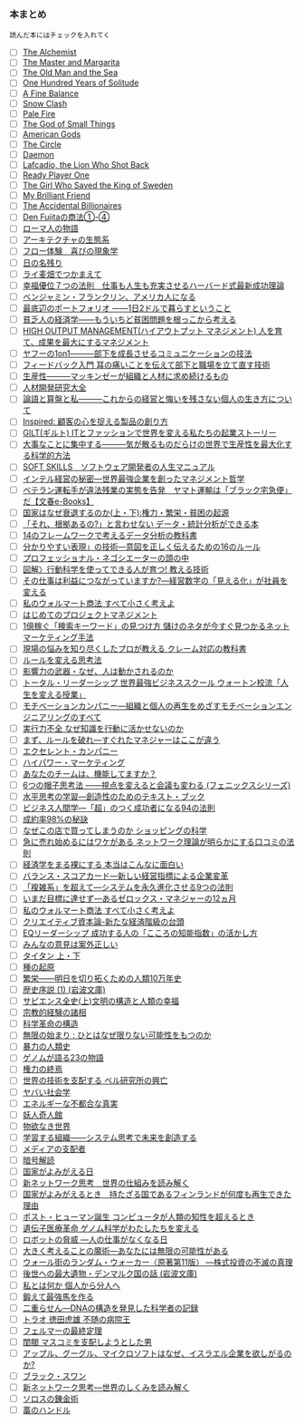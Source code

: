 ### 本まとめ
`読んだ本にはチェックを入れてく`

- [ ] [The Alchemist](https://www.amazon.co.jp/Alchemist-Paulo-Coelho/dp/0061233846)
- [ ] [The Master and Margarita](https://www.amazon.com/Master-Margarita-Mikhail-Bulgakov/dp/0679760806)
- [ ] [The Old Man and the Sea](https://www.amazon.co.jp/Old-Man-Sea-Ernest-Hemingway/dp/0099908409)
- [ ] [One Hundred Years of Solitude](https://www.amazon.co.jp/Hundred-Solitude-Harper-Perennial-Classics/dp/0060883286)
- [ ] [A Fine Balance](https://www.amazon.co.jp/Fine-Balance-Rohinton-Mistry/dp/057123058X)
- [ ] [Snow Clash](https://www.amazon.co.jp/Snow-Crash-Neal-Stephenson/dp/0553380958)
- [ ] [Pale Fire](https://www.amazon.com/Pale-Fire-Vladimir-Nabokov/dp/0679723420)
- [ ] [The God of Small Things](https://www.amazon.com/God-Small-Things-Novel/dp/0812979656)
- [ ] [American Gods](https://www.amazon.co.jp/American-Gods-Tenth-Anniversary-Novel/dp/0062472100)
- [ ] [The Circle](https://www.amazon.com/Circle-Dave-Eggers/dp/0345807294)
- [ ] [Daemon](https://www.amazon.co.jp/Daemon-Daniel-Suarez/dp/0451228731)
- [ ] [Lafcadio, the Lion Who Shot Back](https://www.amazon.co.jp/Lafcadio-Lion-Who-Shot-Back/dp/0060256753)
- [ ] [Ready Player One](https://www.amazon.co.jp/Ready-Player-One-Ernest-Cline/dp/0307887448)
- [ ] [The Girl Who Saved the King of Sweden](https://www.amazon.com/Girl-Who-Saved-King-Sweden/dp/006232912X)
- [ ] [My Brilliant Friend](https://www.amazon.co.jp/My-Brilliant-Friend-Neapolitan-Novels/dp/1609450787)
- [ ] [The Accidental Billionaires](https://www.amazon.co.jp/Accidental-Billionaires-Founding-Facebook-Betrayal/dp/0307740986)
- [ ] [Den Fujitaの商法①-④](https://www.amazon.co.jp/Den-Fujita%E3%81%AE%E5%95%86%E6%B3%95%E3%80%881%E3%80%89%E9%A0%AD%E3%81%AE%E6%82%AA%E3%81%84%E5%A5%B4%E3%81%AF%E6%90%8D%E3%82%92%E3%81%99%E3%82%8B-%E3%83%AF%E3%83%8B%E3%81%AE%E6%96%B0%E6%9B%B8-%E8%97%A4%E7%94%B0-%E7%94%B0/dp/4584110018)
- [ ] [ローマ人の物語](http://www.amazon.co.jp/gp/product/4101181519/ref=as_li_tf_tl?ie=UTF8&camp=247&creative=1211&creativeASIN=4101181519&linkCode=as2&tag=umekidayo-22)
- [ ] [アーキテクチャの生態系](https://www.amazon.co.jp/%E3%82%A2%E3%83%BC%E3%82%AD%E3%83%86%E3%82%AF%E3%83%81%E3%83%A3%E3%81%AE%E7%94%9F%E6%85%8B%E7%B3%BB-%E6%BF%B1%E9%87%8E-%E6%99%BA%E5%8F%B2/dp/4757102453)
- [ ] [フロー体験　喜びの現象学](https://www.amazon.co.jp/%E3%83%95%E3%83%AD%E3%83%BC%E4%BD%93%E9%A8%93%E5%85%A5%E9%96%80%E2%80%95%E6%A5%BD%E3%81%97%E3%81%BF%E3%81%A8%E5%89%B5%E9%80%A0%E3%81%AE%E5%BF%83%E7%90%86%E5%AD%A6-M-%E3%83%81%E3%82%AF%E3%82%BB%E3%83%B3%E3%83%88%E3%83%9F%E3%83%8F%E3%82%A4/dp/4790714799)
- [ ] [日の名残り](https://www.amazon.co.jp/%E6%97%A5%E3%81%AE%E5%90%8D%E6%AE%8B%E3%82%8A-%E4%B8%AD%E5%85%AC%E6%96%87%E5%BA%AB-%E3%82%AB%E3%82%BA%E3%82%AA-%E3%82%A4%E3%82%B7%E3%82%B0%E3%83%AD/dp/4122020638)
- [ ] [ライ麦畑でつかまえて](https://www.amazon.co.jp/%E3%83%A9%E3%82%A4%E9%BA%A6%E7%95%91%E3%81%A7%E3%81%A4%E3%81%8B%E3%81%BE%E3%81%88%E3%81%A6-%E7%99%BD%E6%B0%B4U%E3%83%96%E3%83%83%E3%82%AF%E3%82%B9-J-D-%E3%82%B5%E3%83%AA%E3%83%B3%E3%82%B8%E3%83%A3%E3%83%BC/dp/4560070512/ref=sr_1_1?s=books&ie=UTF8&qid=1493345319&sr=1-1&keywords=%E3%83%A9%E3%82%A4%E9%BA%A6%E7%95%91%E3%81%A7%E3%81%A4%E3%81%8B%E3%81%BE%E3%81%88%E3%81%A6)
- [ ] [幸福優位７つの法則　仕事も人生も充実させるハーバード式最新成功理論 ](https://www.amazon.co.jp/%E5%B9%B8%E7%A6%8F%E5%84%AA%E4%BD%8D%EF%BC%97%E3%81%A4%E3%81%AE%E6%B3%95%E5%89%87-%E4%BB%95%E4%BA%8B%E3%82%82%E4%BA%BA%E7%94%9F%E3%82%82%E5%85%85%E5%AE%9F%E3%81%95%E3%81%9B%E3%82%8B%E3%83%8F%E3%83%BC%E3%83%90%E3%83%BC%E3%83%89%E5%BC%8F%E6%9C%80%E6%96%B0%E6%88%90%E5%8A%9F%E7%90%86%E8%AB%96-%E3%82%B7%E3%83%A7%E3%83%BC%E3%83%B3-%E3%82%A8%E3%82%A4%E3%82%AB%E3%83%BC/dp/4198632359/ref=pd_sbs_14_1?_encoding=UTF8&psc=1&refRID=WTHX9RYFGXFR9MDAY880)
- [ ] [ベンジャミン・フランクリン、アメリカ人になる](https://www.amazon.co.jp/%E3%83%99%E3%83%B3%E3%82%B8%E3%83%A3%E3%83%9F%E3%83%B3-%E3%83%95%E3%83%A9%E3%83%B3%E3%82%AF%E3%83%AA%E3%83%B3-%E3%82%A2%E3%83%A1%E3%83%AA%E3%82%AB%E4%BA%BA%E3%81%AB%E3%81%AA%E3%82%8B-%E3%82%B4%E3%83%BC%E3%83%89%E3%83%B3-S-%E3%82%A6%E3%83%83%E3%83%89/dp/4766417720/ref=sr_1_2?s=books&ie=UTF8&qid=1493345645&sr=1-2&keywords=Benjamin+Franklin%3A)
- [ ] [最底辺のポートフォリオ ――1日2ドルで暮らすということ](https://www.amazon.co.jp/%E6%9C%80%E5%BA%95%E8%BE%BA%E3%81%AE%E3%83%9D%E3%83%BC%E3%83%88%E3%83%95%E3%82%A9%E3%83%AA%E3%82%AA-__1%E6%97%A52%E3%83%89%E3%83%AB%E3%81%A7%E6%9A%AE%E3%82%89%E3%81%99%E3%81%A8%E3%81%84%E3%81%86%E3%81%93%E3%81%A8-%E3%82%B8%E3%83%A7%E3%83%8A%E3%82%B5%E3%83%B3%E3%83%BB%E3%83%A2%E3%83%BC%E3%83%80%E3%83%83%E3%82%AF/dp/4622076306/ref=sr_1_1?s=books&ie=UTF8&qid=1493345710&sr=1-1&keywords=%E6%9C%80%E5%BA%95%E8%BE%BA%E3%81%AE%E3%83%9D%E3%83%BC%E3%83%88%E3%83%95%E3%82%A9%E3%83%AA%E3%82%AA)
- [ ] [貧乏人の経済学――もういちど貧困問題を根っこから考える](https://www.amazon.co.jp/%E8%B2%A7%E4%B9%8F%E4%BA%BA%E3%81%AE%E7%B5%8C%E6%B8%88%E5%AD%A6-%E3%82%82%E3%81%86%E3%81%84%E3%81%A1%E3%81%A9%E8%B2%A7%E5%9B%B0%E5%95%8F%E9%A1%8C%E3%82%92%E6%A0%B9%E3%81%A3%E3%81%93%E3%81%8B%E3%82%89%E8%80%83%E3%81%88%E3%82%8B-%E3%82%A2%E3%83%93%E3%82%B8%E3%83%83%E3%83%88-%EF%BC%B6-%E3%83%90%E3%83%8A%E3%82%B8%E3%83%BC-ebook/dp/B01H0835MO/ref=sr_1_cc_2?s=aps&ie=UTF8&qid=1493345710&sr=1-2-catcorr&keywords=%E6%9C%80%E5%BA%95%E8%BE%BA%E3%81%AE%E3%83%9D%E3%83%BC%E3%83%88%E3%83%95%E3%82%A9%E3%83%AA%E3%82%AA)
- [ ] [HIGH OUTPUT MANAGEMENT(ハイアウトプット マネジメント) 人を育て、成果を最大にするマネジメント](https://www.amazon.co.jp/gp/product/4822255018?ie=UTF8&camp=1207&creative=8411&creativeASIN=4822255018&linkCode=shr&tag=t1496-22&qid=1494459188&sr=8-1&keywords=%E3%81%AF%E3%81%84%E3%82%A2%E3%82%A6%E3%83%88%E3%83%97%E3%83%83%E3%83%88%E3%83%9E%E3%83%8D%E3%82%B8%E3%83%A1%E3%83%B3%E3%83%88)
- [ ] [ヤフーの1on1―――部下を成長させるコミュニケーションの技法](https://www.amazon.co.jp/gp/product/4478069786?ie=UTF8&camp=1207&creative=8411&creativeASIN=4478069786&linkCode=shr&tag=t1496-22&qid=1494459281&sr=8-1&keywords=yahoo%E3%81%AE1on1)
- [ ] [フィードバック入門 耳の痛いことを伝えて部下と職場を立て直す技術](https://www.amazon.co.jp/gp/product/4569832903?ie=UTF8&camp=1207&creative=8411&creativeASIN=4569832903&linkCode=shr&tag=t1496-22&qid=1494459357&sr=8-1&keywords=%E3%83%95%E3%82%A3%E3%83%BC%E3%83%89%E3%83%90%E3%83%83%E3%82%AF%E5%85%A5%E9%96%80)
- [ ] [生産性―――マッキンゼーが組織と人材に求め続けるもの](https://www.amazon.co.jp/gp/product/4478101574?ie=UTF8&camp=1207&creative=8411&creativeASIN=4478101574&linkCode=shr&tag=t1496-22&qid=1494459404&sr=8-1&keywords=%E7%94%9F%E7%94%A3%E6%80%A7)
- [ ] [人材開発研究大全](https://www.amazon.co.jp/gp/product/4130402803?ie=UTF8&camp=1207&creative=8411&creativeASIN=4130402803&linkCode=shr&tag=t1496-22&qid=1494459465&sr=8-3-fkmr1&keywords=%E4%BA%BA%E6%9D%90%E8%82%B2%E6%88%90%E3%80%80DHBR)
- [ ] [論語と算盤と私―――これからの経営と悔いを残さない個人の生き方について ](https://www.amazon.co.jp/exec/obidos/ASIN/4478069050/mrnoize08-22/)
- [ ] [Inspired: 顧客の心を捉える製品の創り方](https://www.amazon.co.jp/Inspired-%E9%A1%A7%E5%AE%A2%E3%81%AE%E5%BF%83%E3%82%92%E6%8D%89%E3%81%88%E3%82%8B%E8%A3%BD%E5%93%81%E3%81%AE%E5%89%B5%E3%82%8A%E6%96%B9-%E3%83%9E%E3%83%BC%E3%83%86%E3%82%A3-%E3%82%B1%E3%82%A4%E3%82%AC%E3%83%B3-ebook/dp/B00TCM8TB4/ref=sr_1_1?s=books&ie=UTF8&qid=1496394492&sr=1-1&keywords=Inspired%3A+%E9%A1%A7%E5%AE%A2%E3%81%AE%E5%BF%83%E3%82%92%E6%8D%89%E3%81%88%E3%82%8B%E8%A3%BD%E5%93%81%E3%81%AE%E5%89%B5%E3%82%8A%E6%96%B9)
- [ ] [GILT(ギルト) ITとファッションで世界を変える私たちの起業ストーリー ](https://www.amazon.co.jp/GILT-%E3%82%AE%E3%83%AB%E3%83%88-IT%E3%81%A8%E3%83%95%E3%82%A1%E3%83%83%E3%82%B7%E3%83%A7%E3%83%B3%E3%81%A7%E4%B8%96%E7%95%8C%E3%82%92%E5%A4%89%E3%81%88%E3%82%8B%E7%A7%81%E3%81%9F%E3%81%A1%E3%81%AE%E8%B5%B7%E6%A5%AD%E3%82%B9%E3%83%88%E3%83%BC%E3%83%AA%E3%83%BC-%E3%82%A2%E3%83%AC%E3%82%AF%E3%82%B7%E3%82%B9-%E3%83%A1%E3%82%A4%E3%83%90%E3%83%B3%E3%82%AF/dp/4822249565/ref=sr_1_1?s=books&ie=UTF8&qid=1496394523&sr=1-1&keywords=GILT%28%E3%82%AE%E3%83%AB%E3%83%88%29+IT%E3%81%A8%E3%83%95%E3%82%A1%E3%83%83%E3%82%B7%E3%83%A7%E3%83%B3%E3%81%A7%E4%B8%96%E7%95%8C%E3%82%92%E5%A4%89%E3%81%88%E3%82%8B%E7%A7%81%E3%81%9F%E3%81%A1%E3%81%AE%E8%B5%B7%E6%A5%AD%E3%82%B9%E3%83%88%E3%83%BC%E3%83%AA%E3%83%BC)
- [ ] [大事なことに集中する―――気が散るものだらけの世界で生産性を最大化する科学的方法](https://www.amazon.co.jp/%E5%A4%A7%E4%BA%8B%E3%81%AA%E3%81%93%E3%81%A8%E3%81%AB%E9%9B%86%E4%B8%AD%E3%81%99%E3%82%8B%E2%80%95%E2%80%95%E2%80%95%E6%B0%97%E3%81%8C%E6%95%A3%E3%82%8B%E3%82%82%E3%81%AE%E3%81%A0%E3%82%89%E3%81%91%E3%81%AE%E4%B8%96%E7%95%8C%E3%81%A7%E7%94%9F%E7%94%A3%E6%80%A7%E3%82%92%E6%9C%80%E5%A4%A7%E5%8C%96%E3%81%99%E3%82%8B%E7%A7%91%E5%AD%A6%E7%9A%84%E6%96%B9%E6%B3%95-%E3%82%AB%E3%83%AB%E3%83%BB%E3%83%8B%E3%83%A5%E3%83%BC%E3%83%9D%E3%83%BC%E3%83%88/dp/4478068550)
- [ ] [SOFT SKILLS　ソフトウェア開発者の人生マニュアル](https://www.amazon.co.jp/SOFT-SKILLS-%E3%82%BD%E3%83%95%E3%83%88%E3%82%A6%E3%82%A7%E3%82%A2%E9%96%8B%E7%99%BA%E8%80%85%E3%81%AE%E4%BA%BA%E7%94%9F%E3%83%9E%E3%83%8B%E3%83%A5%E3%82%A2%E3%83%AB-%E3%82%B8%E3%83%A7%E3%83%B3-%E3%82%BD%E3%83%B3%E3%83%A1%E3%82%BA-ebook/dp/B01GDS0994/ref=sr_1_1?s=books&ie=UTF8&qid=1496394445&sr=1-1&keywords=SOFT+SKILLS)
- [ ] [インテル経営の秘密―世界最強企業を創ったマネジメント哲学](https://www.amazon.co.jp/%E3%82%A4%E3%83%B3%E3%83%86%E3%83%AB%E7%B5%8C%E5%96%B6%E3%81%AE%E7%A7%98%E5%AF%86-%E4%B8%96%E7%95%8C%E6%9C%80%E5%BC%B7%E4%BC%81%E6%A5%AD%E3%82%92%E5%89%B5%E3%81%A3%E3%81%9F%E3%83%9E%E3%83%8D%E3%82%B8%E3%83%A1%E3%83%B3%E3%83%88%E5%93%B2%E5%AD%A6-%E3%82%A2%E3%83%B3%E3%83%89%E3%83%AA%E3%83%A5%E3%83%BC-S-%E3%82%B0%E3%83%AD%E3%83%BC%E3%83%B4/dp/4152080043/ref=sr_1_1?s=books&ie=UTF8&qid=1496394611&sr=1-1&keywords=%E3%82%A4%E3%83%B3%E3%83%86%E3%83%AB%E7%B5%8C%E5%96%B6%E3%81%AE%E7%A7%98%E5%AF%86)
- [ ] [ベテラン運転手が違法残業の実態を告発　ヤマト運輸は「ブラック宅急便」だ【文春e-Books】](https://www.amazon.co.jp/dp/B0727VBSVH)
- [ ] [国家はなぜ衰退するのか(上・下):権力・繁栄・貧困の起源](https://www.amazon.co.jp/%E5%9B%BD%E5%AE%B6%E3%81%AF%E3%81%AA%E3%81%9C%E8%A1%B0%E9%80%80%E3%81%99%E3%82%8B%E3%81%AE%E3%81%8B-%E4%B8%8A-%E6%A8%A9%E5%8A%9B%E3%83%BB%E7%B9%81%E6%A0%84%E3%83%BB%E8%B2%A7%E5%9B%B0%E3%81%AE%E8%B5%B7%E6%BA%90-%E3%83%80%E3%83%AD%E3%83%B3-%E3%82%A2%E3%82%BB%E3%83%A2%E3%82%B0%E3%83%AB/dp/4152093846/ref=pd_ybh_a_38?_encoding=UTF8&psc=1&refRID=DCJZ0P3Q4A1XGGDEPKYP)
- [ ] [「それ、根拠あるの?」と言わせない データ・統計分析ができる本](https://www.amazon.co.jp/%E3%81%9D%E3%82%8C-%E6%A0%B9%E6%8B%A0%E3%81%82%E3%82%8B%E3%81%AE-%E3%81%A8%E8%A8%80%E3%82%8F%E3%81%9B%E3%81%AA%E3%81%84-%E3%83%87%E3%83%BC%E3%82%BF-%E7%B5%B1%E8%A8%88%E5%88%86%E6%9E%90%E3%81%8C%E3%81%A7%E3%81%8D%E3%82%8B%E6%9C%AC-%E6%9F%8F%E6%9C%A8-%E5%90%89%E5%9F%BA/dp/4534050720/ref=pd_ybh_a_38?_encoding=UTF8&psc=1&refRID=XXG0DHC2E2CP4X00JXAE)
- [ ] [14のフレームワークで考えるデータ分析の教科書](https://www.amazon.co.jp/14%E3%81%AE%E3%83%95%E3%83%AC%E3%83%BC%E3%83%A0%E3%83%AF%E3%83%BC%E3%82%AF%E3%81%A7%E8%80%83%E3%81%88%E3%82%8B%E3%83%87%E3%83%BC%E3%82%BF%E5%88%86%E6%9E%90%E3%81%AE%E6%95%99%E7%A7%91%E6%9B%B8-%E9%AB%99%E6%A9%8B-%E5%A8%81%E7%9F%A5%E9%83%8E/dp/4761270241/ref=pd_ybh_a_37?_encoding=UTF8&psc=1&refRID=XXG0DHC2E2CP4X00JXAE)
- [ ] [分かりやすい表現」の技術―意図を正しく伝えるための16のルール ](https://www.amazon.co.jp/%E3%80%8C%E5%88%86%E3%81%8B%E3%82%8A%E3%82%84%E3%81%99%E3%81%84%E8%A1%A8%E7%8F%BE%E3%80%8D%E3%81%AE%E6%8A%80%E8%A1%93_%E6%84%8F%E5%9B%B3%E3%82%92%E6%AD%A3%E3%81%97%E3%81%8F%E4%BC%9D%E3%81%88%E3%82%8B%E3%81%9F%E3%82%81%E3%81%AE16%E3%81%AE%E3%83%AB%E3%83%BC%E3%83%AB-%E3%83%96%E3%83%AB%E3%83%BC%E3%83%90%E3%83%83%E3%82%AF%E3%82%B9-%E8%97%A4%E6%B2%A2-%E6%99%83%E6%B2%BB/dp/4062572451/ref=pd_ybh_a_36?_encoding=UTF8&psc=1&refRID=XXG0DHC2E2CP4X00JXAE)
- [ ] [プロフェッショナル・ネゴシエーターの頭の中](https://www.amazon.co.jp/%E3%83%97%E3%83%AD%E3%83%95%E3%82%A7%E3%83%83%E3%82%B7%E3%83%A7%E3%83%8A%E3%83%AB%E3%83%BB%E3%83%8D%E3%82%B4%E3%82%B7%E3%82%A8%E3%83%BC%E3%82%BF%E3%83%BC%E3%81%AE%E9%A0%AD%E3%81%AE%E4%B8%AD-%E8%97%A4%E4%BA%95-%E4%B8%80%E9%83%8E/dp/4492532994/ref=pd_ybh_a_35?_encoding=UTF8&psc=1&refRID=XXG0DHC2E2CP4X00JXAE)
- [ ] [図解〉行動科学を使ってできる人が育つ! 教える技術](https://www.amazon.co.jp/%E5%9B%B3%E8%A7%A3-%E8%A1%8C%E5%8B%95%E7%A7%91%E5%AD%A6%E3%82%92%E4%BD%BF%E3%81%A3%E3%81%A6%E3%81%A7%E3%81%8D%E3%82%8B%E4%BA%BA%E3%81%8C%E8%82%B2%E3%81%A4-%E6%95%99%E3%81%88%E3%82%8B%E6%8A%80%E8%A1%93-%E7%9F%B3%E7%94%B0%E6%B7%B3/dp/476126831X/ref=pd_ybh_a_34?_encoding=UTF8&psc=1&refRID=XXG0DHC2E2CP4X00JXAE)
- [ ] [その仕事は利益につながっていますか?―経営数字の「見える化」が社員を変える ](https://www.amazon.co.jp/%E3%81%9D%E3%81%AE%E4%BB%95%E4%BA%8B%E3%81%AF%E5%88%A9%E7%9B%8A%E3%81%AB%E3%81%A4%E3%81%AA%E3%81%8C%E3%81%A3%E3%81%A6%E3%81%84%E3%81%BE%E3%81%99%E3%81%8B-_%E7%B5%8C%E5%96%B6%E6%95%B0%E5%AD%97%E3%81%AE%E3%80%8C%E8%A6%8B%E3%81%88%E3%82%8B%E5%8C%96%E3%80%8D%E3%81%8C%E7%A4%BE%E5%93%A1%E3%82%92%E5%A4%89%E3%81%88%E3%82%8B-%E3%82%B8%E3%83%A3%E3%83%83%E3%82%AF%E3%83%BB%E3%82%B9%E3%82%BF%E3%83%83%E3%82%AF/dp/4478004900/ref=pd_ybh_a_5?_encoding=UTF8&psc=1&refRID=YFSMYDVYV5H7AKY4PKKT)
- [ ] [私のウォルマート商法 すべて小さく考えよ](https://www.amazon.co.jp/%E7%A7%81%E3%81%AE%E3%82%A6%E3%82%A9%E3%83%AB%E3%83%9E%E3%83%BC%E3%83%88%E5%95%86%E6%B3%95-%E3%81%99%E3%81%B9%E3%81%A6%E5%B0%8F%E3%81%95%E3%81%8F%E8%80%83%E3%81%88%E3%82%88-%E8%AC%9B%E8%AB%87%E7%A4%BE-%CE%B1%E6%96%87%E5%BA%AB-%E3%82%B5%E3%83%A0%E3%83%BB%E3%82%A6%E3%82%A9%E3%83%AB%E3%83%88%E3%83%B3/dp/406256677X/ref=pd_ybh_a_4?_encoding=UTF8&psc=1&refRID=YFSMYDVYV5H7AKY4PKKT)
- [ ] [はじめてのプロジェクトマネジメント](https://www.amazon.co.jp/%E3%81%AF%E3%81%98%E3%82%81%E3%81%A6%E3%81%AE%E3%83%97%E3%83%AD%E3%82%B8%E3%82%A7%E3%82%AF%E3%83%88%E3%83%9E%E3%83%8D%E3%82%B8%E3%83%A1%E3%83%B3%E3%83%88-%E6%97%A5%E7%B5%8C%E6%96%87%E5%BA%AB-%E8%BF%91%E8%97%A4-%E5%93%B2%E7%94%9F/dp/4532110599/ref=pd_ybh_a_33?_encoding=UTF8&psc=1&refRID=XXG0DHC2E2CP4X00JXAE)
- [ ] [1億稼ぐ「検索キーワード」の見つけ方 儲けのネタが今すぐ見つかるネットマーケティング手法](https://www.amazon.co.jp/1%E5%84%84%E7%A8%BC%E3%81%90-%E6%A4%9C%E7%B4%A2%E3%82%AD%E3%83%BC%E3%83%AF%E3%83%BC%E3%83%89-%E3%81%AE%E8%A6%8B%E3%81%A4%E3%81%91%E6%96%B9-%E5%84%B2%E3%81%91%E3%81%AE%E3%83%8D%E3%82%BF%E3%81%8C%E4%BB%8A%E3%81%99%E3%81%90%E8%A6%8B%E3%81%A4%E3%81%8B%E3%82%8B%E3%83%8D%E3%83%83%E3%83%88%E3%83%9E%E3%83%BC%E3%82%B1%E3%83%86%E3%82%A3%E3%83%B3%E3%82%B0%E6%89%8B%E6%B3%95-PHP%E6%96%87%E5%BA%AB-%E6%BB%9D%E4%BA%95%E7%A7%80%E5%85%B8-ebook/dp/B0081BE3WQ/ref=pd_ybh_a_32?_encoding=UTF8&psc=1&refRID=XXG0DHC2E2CP4X00JXAE)
- [ ] [現場の悩みを知り尽くしたプロが教える クレーム対応の教科書](https://www.amazon.co.jp/%E7%8F%BE%E5%A0%B4%E3%81%AE%E6%82%A9%E3%81%BF%E3%82%92%E7%9F%A5%E3%82%8A%E5%B0%BD%E3%81%8F%E3%81%97%E3%81%9F%E3%83%97%E3%83%AD%E3%81%8C%E6%95%99%E3%81%88%E3%82%8B-%E3%82%AF%E3%83%AC%E3%83%BC%E3%83%A0%E5%AF%BE%E5%BF%9C%E3%81%AE%E6%95%99%E7%A7%91%E6%9B%B8-%E6%8F%B4%E5%B7%9D-%E8%81%A1/dp/4478025177/ref=pd_ybh_a_30?_encoding=UTF8&psc=1&refRID=P3PQ7WP0Q9JB453S82MN)
- [ ] [ルールを変える思考法](https://www.amazon.co.jp/%E3%83%AB%E3%83%BC%E3%83%AB%E3%82%92%E5%A4%89%E3%81%88%E3%82%8B%E6%80%9D%E8%80%83%E6%B3%95-%E8%A7%92%E5%B7%9DEPUB%E9%81%B8%E6%9B%B8-%E5%B7%9D%E4%B8%8A%E9%87%8F%E7%94%9F/dp/4040800036/ref=pd_ybh_a_29?_encoding=UTF8&psc=1&refRID=P3PQ7WP0Q9JB453S82MN)
- [ ] [影響力の武器・なぜ、人は動かされるのか](https://www.amazon.co.jp/%E5%BD%B1%E9%9F%BF%E5%8A%9B%E3%81%AE%E6%AD%A6%E5%99%A8-%E7%AC%AC%E4%B8%89%E7%89%88-%E3%81%AA%E3%81%9C%E3%80%81%E4%BA%BA%E3%81%AF%E5%8B%95%E3%81%8B%E3%81%95%E3%82%8C%E3%82%8B%E3%81%AE%E3%81%8B-%E3%83%AD%E3%83%90%E3%83%BC%E3%83%88%E3%83%BBB%E3%83%BB%E3%83%81%E3%83%A3%E3%83%AB%E3%83%87%E3%82%A3%E3%83%BC%E3%83%8B/dp/4414304229/ref=pd_ybh_a_28?_encoding=UTF8&psc=1&refRID=P3PQ7WP0Q9JB453S82MN)
- [ ] [トータル・リーダーシップ 世界最強ビジネススクール ウォートン校流「人生を変える授業」](https://www.amazon.co.jp/%E3%83%88%E3%83%BC%E3%82%BF%E3%83%AB%E3%83%BB%E3%83%AA%E3%83%BC%E3%83%80%E3%83%BC%E3%82%B7%E3%83%83%E3%83%97-%E4%B8%96%E7%95%8C%E6%9C%80%E5%BC%B7%E3%83%93%E3%82%B8%E3%83%8D%E3%82%B9%E3%82%B9%E3%82%AF%E3%83%BC%E3%83%AB-%E3%82%A6%E3%82%A9%E3%83%BC%E3%83%88%E3%83%B3%E6%A0%A1%E6%B5%81%E3%80%8C%E4%BA%BA%E7%94%9F%E3%82%92%E5%A4%89%E3%81%88%E3%82%8B%E6%8E%88%E6%A5%AD%E3%80%8D-%E3%82%B9%E3%83%81%E3%83%A5%E3%83%AF%E3%83%BC%E3%83%88-D%E3%83%BB%E3%83%95%E3%83%AA%E3%83%BC%E3%83%89%E3%83%9E%E3%83%B3/dp/4062182831/ref=pd_ybh_a_27?_encoding=UTF8&psc=1&refRID=P3PQ7WP0Q9JB453S82MN)
- [ ] [モチベーションカンパニー―組織と個人の再生をめざすモチベーションエンジニアリングのすべて](https://www.amazon.co.jp/%E3%83%A2%E3%83%81%E3%83%99%E3%83%BC%E3%82%B7%E3%83%A7%E3%83%B3%E3%82%AB%E3%83%B3%E3%83%91%E3%83%8B%E3%83%BC-%E7%B5%84%E7%B9%94%E3%81%A8%E5%80%8B%E4%BA%BA%E3%81%AE%E5%86%8D%E7%94%9F%E3%82%92%E3%82%81%E3%81%96%E3%81%99%E3%83%A2%E3%83%81%E3%83%99%E3%83%BC%E3%82%B7%E3%83%A7%E3%83%B3%E3%82%A8%E3%83%B3%E3%82%B8%E3%83%8B%E3%82%A2%E3%83%AA%E3%83%B3%E3%82%B0%E3%81%AE%E3%81%99%E3%81%B9%E3%81%A6-%E5%B0%8F%E7%AC%B9-%E8%8A%B3%E5%A4%AE/dp/4820741225/ref=pd_ybh_a_26?_encoding=UTF8&psc=1&refRID=P3PQ7WP0Q9JB453S82MN)
- [ ] [実行力不全 なぜ知識を行動に活かせないのか](https://www.amazon.co.jp/%E5%AE%9F%E8%A1%8C%E5%8A%9B%E4%B8%8D%E5%85%A8-%E3%81%AA%E3%81%9C%E7%9F%A5%E8%AD%98%E3%82%92%E8%A1%8C%E5%8B%95%E3%81%AB%E6%B4%BB%E3%81%8B%E3%81%9B%E3%81%AA%E3%81%84%E3%81%AE%E3%81%8B-Harvard-business-school/dp/4270000996/ref=pd_ybh_a_21?_encoding=UTF8&psc=1&refRID=P3PQ7WP0Q9JB453S82MN)
- [ ] [まず、ルールを破れ―すぐれたマネジャーはここが違う](https://www.amazon.co.jp/%E3%81%BE%E3%81%9A-%E3%83%AB%E3%83%BC%E3%83%AB%E3%82%92%E7%A0%B4%E3%82%8C-%E3%81%99%E3%81%90%E3%82%8C%E3%81%9F%E3%83%9E%E3%83%8D%E3%82%B8%E3%83%A3%E3%83%BC%E3%81%AF%E3%81%93%E3%81%93%E3%81%8C%E9%81%95%E3%81%86-%E3%83%90%E3%83%83%E3%82%AD%E3%83%B3%E3%82%AC%E3%83%A0-%E3%83%9E%E3%83%BC%E3%82%AB%E3%82%B9/dp/4532148677/ref=pd_ybh_a_22?_encoding=UTF8&psc=1&refRID=P3PQ7WP0Q9JB453S82MN)
- [ ] [エクセレント・カンパニー](https://www.amazon.co.jp/%E3%82%A8%E3%82%AF%E3%82%BB%E3%83%AC%E3%83%B3%E3%83%88%E3%83%BB%E3%82%AB%E3%83%B3%E3%83%91%E3%83%8B%E3%83%BC-Eijipress-business-classics-%E3%83%88%E3%83%A0%E3%83%BB%E3%83%94%E3%83%BC%E3%82%BF%E3%83%BC%E3%82%BA/dp/4901234331/ref=pd_ybh_a_24?_encoding=UTF8&psc=1&refRID=P3PQ7WP0Q9JB453S82MN)
- [ ] [ハイパワー・マーケティング](https://www.amazon.co.jp/%E3%83%8F%E3%82%A4%E3%83%91%E3%83%AF%E3%83%BC-%E3%83%9E%E3%83%BC%E3%82%B1%E3%83%86%E3%82%A3%E3%83%B3%E3%82%B0-%E3%82%B8%E3%82%A7%E3%82%A4-%E3%82%A8%E3%82%A4%E3%83%96%E3%83%A9%E3%83%8F%E3%83%A0/dp/4757302878/ref=pd_ybh_a_25?_encoding=UTF8&psc=1&refRID=P3PQ7WP0Q9JB453S82MN)
- [ ] [あなたのチームは、機能してますか？](https://www.amazon.co.jp/%E3%81%82%E3%81%AA%E3%81%9F%E3%81%AE%E3%83%81%E3%83%BC%E3%83%A0%E3%81%AF-%E6%A9%9F%E8%83%BD%E3%81%97%E3%81%A6%E3%81%BE%E3%81%99%E3%81%8B-%E3%83%91%E3%83%88%E3%83%AA%E3%83%83%E3%82%AF-%E3%83%AC%E3%83%B3%E3%82%B7%E3%82%AA%E3%83%BC%E3%83%8B/dp/4798103683/ref=pd_ybh_a_20?_encoding=UTF8&psc=1&refRID=17C072PWZ85JRXZM2P5T)
- [ ] [6つの帽子思考法 ――視点を変えると会議も変わる (フェニックスシリーズ)](https://www.amazon.co.jp/6%E3%81%A4%E3%81%AE%E5%B8%BD%E5%AD%90%E6%80%9D%E8%80%83%E6%B3%95-%E8%A6%96%E7%82%B9%E3%82%92%E5%A4%89%E3%81%88%E3%82%8B%E3%81%A8%E4%BC%9A%E8%AD%B0%E3%82%82%E5%A4%89%E3%82%8F%E3%82%8B-%E3%83%95%E3%82%A7%E3%83%8B%E3%83%83%E3%82%AF%E3%82%B9%E3%82%B7%E3%83%AA%E3%83%BC%E3%82%BA-%E3%82%A8%E3%83%89%E3%83%AF%E3%83%BC%E3%83%89-%E3%83%87%E3%83%9C%E3%83%8E/dp/4775941496/ref=pd_ybh_a_19?_encoding=UTF8&psc=1&refRID=17C072PWZ85JRXZM2P5T)
- [ ] [水平思考の学習―創造性のためのテキスト・ブック](https://www.amazon.co.jp/%E6%B0%B4%E5%B9%B3%E6%80%9D%E8%80%83%E3%81%AE%E5%AD%A6%E7%BF%92-%E5%89%B5%E9%80%A0%E6%80%A7%E3%81%AE%E3%81%9F%E3%82%81%E3%81%AE%E3%83%86%E3%82%AD%E3%82%B9%E3%83%88-%E3%83%96%E3%83%83%E3%82%AF-1971%E5%B9%B4-%E3%82%A8%E3%83%89%E3%83%AF%E3%83%BC%E3%83%89-%E3%83%87%E3%83%9C%E3%83%8E/dp/B000JA250E/ref=pd_ybh_a_18?_encoding=UTF8&psc=1&refRID=17C072PWZ85JRXZM2P5T)
- [ ] [ビジネス人間学―「超」のつく成功者になる94の法則](https://www.amazon.co.jp/%E3%83%93%E3%82%B8%E3%83%8D%E3%82%B9%E4%BA%BA%E9%96%93%E5%AD%A6-%E8%B6%85-%E3%81%AE%E3%81%A4%E3%81%8F%E6%88%90%E5%8A%9F%E8%80%85%E3%81%AB%E3%81%AA%E3%82%8B94%E3%81%AE%E6%B3%95%E5%89%87-BEST-BUSINESS-%E3%83%8F%E3%83%BC%E3%83%B4%E3%82%A3-%E3%83%9E%E3%83%83%E3%82%B1%E3%82%A4/dp/4532312655/ref=pd_ybh_a_17?_encoding=UTF8&psc=1&refRID=17C072PWZ85JRXZM2P5T)
- [ ] [成約率98%の秘訣](https://www.amazon.co.jp/%E6%88%90%E7%B4%84%E7%8E%8798-%E3%81%AE%E7%A7%98%E8%A8%A3-%E5%92%8C%E7%94%B0-%E8%A3%95%E7%BE%8E/dp/4761270810/ref=pd_ybh_a_13?_encoding=UTF8&psc=1&refRID=17C072PWZ85JRXZM2P5T)
- [ ] [なぜこの店で買ってしまうのか ショッピングの科学](https://www.amazon.co.jp/%E3%81%AA%E3%81%9C%E3%81%93%E3%81%AE%E5%BA%97%E3%81%A7%E8%B2%B7%E3%81%A3%E3%81%A6%E3%81%97%E3%81%BE%E3%81%86%E3%81%AE%E3%81%8B-%E3%82%B7%E3%83%A7%E3%83%83%E3%83%94%E3%83%B3%E3%82%B0%E3%81%AE%E7%A7%91%E5%AD%A6-%E3%83%8F%E3%83%A4%E3%82%AB%E3%83%AF-%E3%83%8E%E3%83%B3%E3%83%95%E3%82%A3%E3%82%AF%E3%82%B7%E3%83%A7%E3%83%B3%E6%96%87%E5%BA%AB-%E3%83%91%E3%82%B3-%E3%82%A2%E3%83%B3%E3%83%80%E3%83%BC%E3%83%92%E3%83%AB/dp/4150504067/ref=pd_ybh_a_10?_encoding=UTF8&psc=1&refRID=YFSMYDVYV5H7AKY4PKKT)
- [ ] [急に売れ始めるにはワケがある ネットワーク理論が明らかにする口コミの法則](https://www.amazon.co.jp/%E6%80%A5%E3%81%AB%E5%A3%B2%E3%82%8C%E5%A7%8B%E3%82%81%E3%82%8B%E3%81%AB%E3%81%AF%E3%83%AF%E3%82%B1%E3%81%8C%E3%81%82%E3%82%8B-%E3%83%8D%E3%83%83%E3%83%88%E3%83%AF%E3%83%BC%E3%82%AF%E7%90%86%E8%AB%96%E3%81%8C%E6%98%8E%E3%82%89%E3%81%8B%E3%81%AB%E3%81%99%E3%82%8B%E5%8F%A3%E3%82%B3%E3%83%9F%E3%81%AE%E6%B3%95%E5%89%87-SB%E6%96%87%E5%BA%AB-%E3%83%9E%E3%83%AB%E3%82%B3%E3%83%A0-%E3%82%B0%E3%83%A9%E3%83%83%E3%83%89%E3%82%A6%E3%82%A7%E3%83%AB/dp/4797338121/ref=pd_ybh_a_9?_encoding=UTF8&psc=1&refRID=YFSMYDVYV5H7AKY4PKKT)
- [ ] [経済学をまる裸にする 本当はこんなに面白い](https://www.amazon.co.jp/%E7%B5%8C%E6%B8%88%E5%AD%A6%E3%82%92%E3%81%BE%E3%82%8B%E8%A3%B8%E3%81%AB%E3%81%99%E3%82%8B-%E6%9C%AC%E5%BD%93%E3%81%AF%E3%81%93%E3%82%93%E3%81%AA%E3%81%AB%E9%9D%A2%E7%99%BD%E3%81%84-%E3%83%81%E3%83%A3%E3%83%BC%E3%83%AB%E3%82%BA-%E3%82%A6%E3%82%A3%E3%83%BC%E3%83%A9%E3%83%B3/dp/4532319412/ref=pd_ybh_a_8?_encoding=UTF8&psc=1&refRID=YFSMYDVYV5H7AKY4PKKT)
- [ ] [バランス・スコアカード―新しい経営指標による企業変革](https://www.amazon.co.jp/%E3%83%90%E3%83%A9%E3%83%B3%E3%82%B9-%E3%82%B9%E3%82%B3%E3%82%A2%E3%82%AB%E3%83%BC%E3%83%89-%E6%96%B0%E3%81%97%E3%81%84%E7%B5%8C%E5%96%B6%E6%8C%87%E6%A8%99%E3%81%AB%E3%82%88%E3%82%8B%E4%BC%81%E6%A5%AD%E5%A4%89%E9%9D%A9-%E3%82%AD%E3%83%A3%E3%83%97%E3%83%A9%E3%83%B3-%E3%83%AD%E3%83%90%E3%83%BC%E3%83%88-S/dp/4820116207/ref=pd_ybh_a_6?_encoding=UTF8&psc=1&refRID=YFSMYDVYV5H7AKY4PKKT)
- [ ] [「複雑系」を超えて―システムを永久進化させる9つの法則](https://www.amazon.co.jp/%E8%A4%87%E9%9B%91%E7%B3%BB-%E3%82%92%E8%B6%85%E3%81%88%E3%81%A6-%E3%82%B7%E3%82%B9%E3%83%86%E3%83%A0%E3%82%92%E6%B0%B8%E4%B9%85%E9%80%B2%E5%8C%96%E3%81%95%E3%81%9B%E3%82%8B9%E3%81%A4%E3%81%AE%E6%B3%95%E5%89%87-%E3%82%B1%E3%83%B4%E3%82%A3%E3%83%B3-%E3%82%B1%E3%83%AA%E3%83%BC/dp/4756130186/ref=pd_ybh_a_2?_encoding=UTF8&psc=1&refRID=YFSMYDVYV5H7AKY4PKKT)
- [ ] [いまだ目標に達せず―あるゼロックス・マネジャーの12ヵ月](https://www.amazon.co.jp/%E3%81%84%E3%81%BE%E3%81%A0%E7%9B%AE%E6%A8%99%E3%81%AB%E9%81%94%E3%81%9B%E3%81%9A-%E3%81%82%E3%82%8B%E3%82%BC%E3%83%AD%E3%83%83%E3%82%AF%E3%82%B9-%E3%83%9E%E3%83%8D%E3%82%B8%E3%83%A3%E3%83%BC%E3%81%AE12%E3%83%B5%E6%9C%88-%E3%83%87%E3%82%A4%E3%83%B4%E3%82%A3%E3%83%83%E3%83%89-%E3%83%89%E3%83%BC%E3%82%B7%E3%83%BC/dp/4152020857/ref=pd_ybh_a_3?_encoding=UTF8&psc=1&refRID=YFSMYDVYV5H7AKY4PKKT)
- [ ] [私のウォルマート商法 すべて小さく考えよ](https://www.amazon.co.jp/%E7%A7%81%E3%81%AE%E3%82%A6%E3%82%A9%E3%83%AB%E3%83%9E%E3%83%BC%E3%83%88%E5%95%86%E6%B3%95-%E3%81%99%E3%81%B9%E3%81%A6%E5%B0%8F%E3%81%95%E3%81%8F%E8%80%83%E3%81%88%E3%82%88-%E8%AC%9B%E8%AB%87%E7%A4%BE-%CE%B1%E6%96%87%E5%BA%AB-%E3%82%B5%E3%83%A0%E3%83%BB%E3%82%A6%E3%82%A9%E3%83%AB%E3%83%88%E3%83%B3/dp/406256677X/ref=pd_ybh_a_4?_encoding=UTF8&psc=1&refRID=YFSMYDVYV5H7AKY4PKKT)
- [ ] [クリエイティブ資本論-新たな経済階級の台頭](https://www.amazon.co.jp/%E3%82%AF%E3%83%AA%E3%82%A8%E3%82%A4%E3%83%86%E3%82%A3%E3%83%96%E8%B3%87%E6%9C%AC%E8%AB%96-%E6%96%B0%E3%81%9F%E3%81%AA%E7%B5%8C%E6%B8%88%E9%9A%8E%E7%B4%9A%E3%81%AE%E5%8F%B0%E9%A0%AD-%E3%83%AA%E3%83%81%E3%83%A3%E3%83%BC%E3%83%89-%E3%83%95%E3%83%AD%E3%83%AA%E3%83%80/dp/4478001731/ref=sr_1_1?s=books&ie=UTF8&qid=1497177695&sr=1-1&keywords=%E3%82%AF%E3%83%AA%E3%82%A8%E3%82%A4%E3%83%86%E3%82%A3%E3%83%96%E8%B3%87%E6%9C%AC%E8%AB%96-%E6%96%B0%E3%81%9F%E3%81%AA%E7%B5%8C%E6%B8%88%E9%9A%8E%E7%B4%9A%E3%81%AE%E5%8F%B0%E9%A0%AD)
- [ ] [EQリーダーシップ 成功する人の「こころの知能指数」の活かし方](https://www.amazon.co.jp/EQ%E3%83%AA%E3%83%BC%E3%83%80%E3%83%BC%E3%82%B7%E3%83%83%E3%83%97-%E6%88%90%E5%8A%9F%E3%81%99%E3%82%8B%E4%BA%BA%E3%81%AE-%E3%81%93%E3%81%93%E3%82%8D%E3%81%AE%E7%9F%A5%E8%83%BD%E6%8C%87%E6%95%B0-%E3%81%AE%E6%B4%BB%E3%81%8B%E3%81%97%E6%96%B9-%E3%83%80%E3%83%8B%E3%82%A8%E3%83%AB-%E3%82%B4%E3%83%BC%E3%83%AB%E3%83%9E%E3%83%B3/dp/4532149754/ref=sr_1_1?s=books&ie=UTF8&qid=1497178133&sr=1-1&keywords=EQ-%E5%BF%83%E3%81%AE%E7%9F%A5%E8%83%BD%E6%8C%87%E6%95%B0)
- [ ] [みんなの意見は案外正しい](https://www.amazon.co.jp/%E3%80%8C%E3%81%BF%E3%82%93%E3%81%AA%E3%81%AE%E6%84%8F%E8%A6%8B%E3%80%8D%E3%81%AF%E6%A1%88%E5%A4%96%E6%AD%A3%E3%81%97%E3%81%84-%E8%A7%92%E5%B7%9D%E6%96%87%E5%BA%AB-%E3%82%B8%E3%82%A7%E3%83%BC%E3%83%A0%E3%82%BA%E3%83%BB%E3%82%B9%E3%83%AD%E3%82%A6%E3%82%A3%E3%83%83%E3%82%AD%E3%83%BC/dp/4042977014/ref=sr_1_1?s=books&ie=UTF8&qid=1497178317&sr=1-1&keywords=%E3%81%BF%E3%82%93%E3%81%AA%E3%81%AE%E6%84%8F%E8%A6%8B%E3%81%AF%E6%A1%88%E5%A4%96%E6%AD%A3%E3%81%97%E3%81%84)
- [ ] [タイタン 上・下](https://www.amazon.co.jp/%E3%82%BF%E3%82%A4%E3%82%BF%E3%83%B3-%E4%B8%8A-%E3%83%AD%E3%83%B3-%E3%83%81%E3%83%A3%E3%83%BC%E3%83%8A%E3%82%A6/dp/4822241963/ref=sr_1_sc_1?s=books&ie=UTF8&qid=1497178383&sr=1-1-spell&keywords=%E3%82%BF%E3%82%A4%E3%82%BF%E3%83%B3%E3%83%AD%E3%83%83%E3%82%AF%E3%83%95%E3%82%A7%E3%83%A9%E3%83%BC)
- [ ] [種の起原](https://www.amazon.co.jp/%E7%A8%AE%E3%81%AE%E8%B5%B7%E5%8E%9F%E3%80%88%E4%B8%8A%E3%80%89-%E5%B2%A9%E6%B3%A2%E6%96%87%E5%BA%AB-%E3%83%81%E3%83%A3%E3%83%BC%E3%83%AB%E3%82%BA-%E3%83%80%E3%83%BC%E3%82%A6%E3%82%A3%E3%83%B3/dp/4003391241/ref=sr_1_1?s=books&ie=UTF8&qid=1497178445&sr=1-1&keywords=%E7%A8%AE%E3%81%AE%E8%B5%B7%E6%BA%90)
- [ ] [繁栄――明日を切り拓くための人類10万年史](https://www.amazon.co.jp/%E7%B9%81%E6%A0%84-%E6%98%8E%E6%97%A5%E3%82%92%E5%88%87%E3%82%8A%E6%8B%93%E3%81%8F%E3%81%9F%E3%82%81%E3%81%AE%E4%BA%BA%E9%A1%9E10%E4%B8%87%E5%B9%B4%E5%8F%B2-%E3%83%8F%E3%83%A4%E3%82%AB%E3%83%AF-%E3%83%8E%E3%83%B3%E3%83%95%E3%82%A3%E3%82%AF%E3%82%B7%E3%83%A7%E3%83%B3%E6%96%87%E5%BA%AB-%E3%83%9E%E3%83%83%E3%83%88-%E3%83%AA%E3%83%89%E3%83%AC%E3%83%BC/dp/4150503885/ref=sr_1_1?s=books&ie=UTF8&qid=1497178691&sr=1-1&keywords=%E7%B9%81%E6%A0%84+%E6%98%8E%E6%97%A5%E3%82%92%E5%88%87%E3%82%8A%E6%8B%93%E3%81%8F%E3%81%9F%E3%82%81%E3%81%AE%E4%BA%BA%E9%A1%9E10%E4%B8%87%E5%B9%B4%E5%8F%B2)
- [ ] [歴史序説 (1) (岩波文庫)](https://www.amazon.co.jp/%E6%AD%B4%E5%8F%B2%E5%BA%8F%E8%AA%AC-1-%E5%B2%A9%E6%B3%A2%E6%96%87%E5%BA%AB-%E3%82%A4%E3%83%96%E3%83%B3-%E3%83%8F%E3%83%AB%E3%83%89%E3%82%A5%E3%83%BC%E3%83%B3/dp/4003348117/ref=sr_1_1?s=books&ie=UTF8&qid=1497178733&sr=1-1&keywords=%E6%AD%B4%E5%8F%B2%E5%BA%8F%E8%AA%AC+%E3%80%80%E3%82%A4%E3%83%96%E3%83%B3%3D%E3%83%8F%E3%83%AB%E3%83%89%E3%82%A5%E3%83%BC%E3%83%B3)
- [ ] [サピエンス全史(上)文明の構造と人類の幸福](https://www.amazon.co.jp/%E3%82%B5%E3%83%94%E3%82%A8%E3%83%B3%E3%82%B9%E5%85%A8%E5%8F%B2-%E4%B8%8A-%E6%96%87%E6%98%8E%E3%81%AE%E6%A7%8B%E9%80%A0%E3%81%A8%E4%BA%BA%E9%A1%9E%E3%81%AE%E5%B9%B8%E7%A6%8F-%E3%83%A6%E3%83%B4%E3%82%A1%E3%83%AB-%E3%83%8E%E3%82%A2-%E3%83%8F%E3%83%A9%E3%83%AA/dp/430922671X/ref=sr_1_1?s=books&ie=UTF8&qid=1497178930&sr=1-1&keywords=%E3%82%B5%E3%83%94%E3%82%A8%E3%83%B3%E3%82%B9%E5%85%A8%E5%8F%B2)
- [ ] [宗教的経験の諸相](https://www.amazon.co.jp/%E5%AE%97%E6%95%99%E7%9A%84%E7%B5%8C%E9%A8%93%E3%81%AE%E8%AB%B8%E7%9B%B8-%E4%B8%8A-%E5%B2%A9%E6%B3%A2%E6%96%87%E5%BA%AB-%E9%9D%92-640-2/dp/4003364023/ref=sr_1_fkmr0_1?s=books&ie=UTF8&qid=1497178993&sr=1-1-fkmr0&keywords=%E5%AE%97%E6%95%99%E7%9A%84%E7%B5%8C%E9%A8%93%E3%81%AE%E8%AB%B8%E7%9B%B8+%E4%B8%8A%E4%B8%8B)
- [ ] [科学革命の構造](https://www.amazon.co.jp/%E7%A7%91%E5%AD%A6%E9%9D%A9%E5%91%BD%E3%81%AE%E6%A7%8B%E9%80%A0-%E3%83%88%E3%83%BC%E3%83%9E%E3%82%B9-%E3%82%AF%E3%83%BC%E3%83%B3/dp/4622016672/ref=sr_1_1?s=books&ie=UTF8&qid=1497179181&sr=1-1&keywords=%E7%A7%91%E5%AD%A6%E9%9D%A9%E5%91%BD%E3%81%AE%E6%A7%8B%E9%80%A0)
- [ ] [無限の始まり : ひとはなぜ限りない可能性をもつのか](https://www.amazon.co.jp/%E7%84%A1%E9%99%90%E3%81%AE%E5%A7%8B%E3%81%BE%E3%82%8A-%E3%81%B2%E3%81%A8%E3%81%AF%E3%81%AA%E3%81%9C%E9%99%90%E3%82%8A%E3%81%AA%E3%81%84%E5%8F%AF%E8%83%BD%E6%80%A7%E3%82%92%E3%82%82%E3%81%A4%E3%81%AE%E3%81%8B-%E3%83%87%E3%82%A4%E3%83%B4%E3%82%A3%E3%83%83%E3%83%89-%E3%83%89%E3%82%A4%E3%83%83%E3%83%81%E3%83%A5/dp/4772695370/ref=sr_1_1?s=books&ie=UTF8&qid=1497179217&sr=1-1&keywords=%E7%84%A1%E9%99%90%E3%81%AE%E5%A7%8B%E3%81%BE%E3%82%8A)
- [ ] [暴力の人類史](https://www.amazon.co.jp/%E6%9A%B4%E5%8A%9B%E3%81%AE%E4%BA%BA%E9%A1%9E%E5%8F%B2-%E4%B8%8A-%E3%82%B9%E3%83%86%E3%82%A3%E3%83%BC%E3%83%96%E3%83%B3%E3%83%BB%E3%83%94%E3%83%B3%E3%82%AB%E3%83%BC/dp/4791768469/ref=sr_1_1?s=books&ie=UTF8&qid=1497179272&sr=1-1&keywords=%E6%9A%B4%E5%8A%9B%E3%81%AE%E4%BA%BA%E9%A1%9E%E5%8F%B2)
- [ ] [ゲノムが語る23の物語](https://www.amazon.co.jp/%E3%82%B2%E3%83%8E%E3%83%A0%E3%81%8C%E8%AA%9E%E3%82%8B23%E3%81%AE%E7%89%A9%E8%AA%9E-%E3%83%9E%E3%83%83%E3%83%88-%E3%83%AA%E3%83%89%E3%83%AC%E3%83%BC/dp/4314008822/ref=sr_1_1?s=books&ie=UTF8&qid=1497179307&sr=1-1&keywords=%E3%82%B2%E3%83%8E%E3%83%A0%E3%81%8C%E8%AA%9E%E3%82%8B23%E3%81%AE%E7%89%A9%E8%AA%9E)
- [ ] [権力の終焉](https://www.amazon.co.jp/%E6%A8%A9%E5%8A%9B%E3%81%AE%E7%B5%82%E7%84%89-%E3%83%A2%E3%82%A4%E3%82%BB%E3%82%B9%E3%83%BB%E3%83%8A%E3%82%A4%E3%83%A0/dp/4822250989/ref=sr_1_1?s=books&ie=UTF8&qid=1497179392&sr=1-1&keywords=%E6%A8%A9%E5%8A%9B%E3%81%AE%E7%B5%82%E7%84%89)
- [ ] [世界の技術を支配する ベル研究所の興亡](https://www.amazon.co.jp/%E4%B8%96%E7%95%8C%E3%81%AE%E6%8A%80%E8%A1%93%E3%82%92%E6%94%AF%E9%85%8D%E3%81%99%E3%82%8B-%E3%83%99%E3%83%AB%E7%A0%94%E7%A9%B6%E6%89%80%E3%81%AE%E8%88%88%E4%BA%A1-%E3%82%B8%E3%83%A7%E3%83%B3-%E3%82%AC%E3%83%BC%E3%83%88%E3%83%8A%E3%83%BC/dp/4163764704/ref=sr_1_1?s=books&ie=UTF8&qid=1497179440&sr=1-1&keywords=%E4%B8%96%E7%95%8C%E3%81%AE%E6%8A%80%E8%A1%93%E3%82%92%E6%94%AF%E9%85%8D%E3%81%99%E3%82%8B+%E3%83%99%E3%83%AB%E7%A0%94%E7%A9%B6%E6%89%80%E3%81%AE%E8%88%88%E4%BA%A1)
- [ ] [ヤバい社会学](https://www.amazon.co.jp/%E3%83%A4%E3%83%90%E3%81%84%E7%A4%BE%E4%BC%9A%E5%AD%A6-%E3%82%B9%E3%83%87%E3%82%A3%E3%83%BC%E3%83%AB%E3%83%BB%E3%83%B4%E3%82%A7%E3%83%B3%E3%82%AB%E3%83%86%E3%83%83%E3%82%B7%E3%83%A5/dp/4492222952/ref=sr_1_1?s=books&ie=UTF8&qid=1497179471&sr=1-1&keywords=%E3%83%A4%E3%83%90%E3%81%84%E7%A4%BE%E4%BC%9A%E5%AD%A6)
- [ ] [エネルギーな不都合な真実](https://www.amazon.co.jp/%E3%82%A8%E3%83%8D%E3%83%AB%E3%82%AE%E3%83%BC%E3%81%AE%E4%B8%8D%E9%83%BD%E5%90%88%E3%81%AA%E7%9C%9F%E5%AE%9F-%E3%83%90%E3%83%BC%E3%83%84%E3%83%A9%E3%83%95-%E3%82%B7%E3%83%A5%E3%83%9F%E3%83%AB/dp/4767812984/ref=sr_1_1?s=books&ie=UTF8&qid=1497179627&sr=1-1&keywords=%E3%82%A8%E3%83%8D%E3%83%AB%E3%82%AE%E3%83%BC%E3%81%AA%E4%B8%8D%E9%83%BD%E5%90%88%E3%81%AA%E7%9C%9F%E5%AE%9F)
- [ ] [妖人奇人館](https://www.amazon.co.jp/%E5%A6%96%E4%BA%BA%E5%A5%87%E4%BA%BA%E9%A4%A8-%E6%B2%B3%E5%87%BA%E6%96%87%E5%BA%AB-%E6%BE%81%E6%BE%A4-%E9%BE%8D%E5%BD%A6/dp/4309407951/ref=sr_1_1?s=books&ie=UTF8&qid=1497179874&sr=1-1&keywords=%E5%A6%96%E4%BA%BA%E5%A5%87%E4%BA%BA%E9%A4%A8)
- [ ] [物欲なき世界](https://www.amazon.co.jp/%E7%89%A9%E6%AC%B2%E3%81%AA%E3%81%8D%E4%B8%96%E7%95%8C-%E8%8F%85%E4%BB%98%E9%9B%85%E4%BF%A1/dp/4582824811/ref=sr_1_1?s=books&ie=UTF8&qid=1497179911&sr=1-1&keywords=%E7%89%A9%E6%AC%B2%E3%81%AA%E3%81%8D%E4%B8%96%E7%95%8C)
- [ ] [学習する組織――システム思考で未来を創造する](https://www.amazon.co.jp/%E5%AD%A6%E7%BF%92%E3%81%99%E3%82%8B%E7%B5%84%E7%B9%94-%E3%82%B7%E3%82%B9%E3%83%86%E3%83%A0%E6%80%9D%E8%80%83%E3%81%A7%E6%9C%AA%E6%9D%A5%E3%82%92%E5%89%B5%E9%80%A0%E3%81%99%E3%82%8B-%E3%83%94%E3%83%BC%E3%82%BF%E3%83%BC-M-%E3%82%BB%E3%83%B3%E3%82%B2/dp/4862761011/ref=sr_1_2?s=books&ie=UTF8&qid=1497179939&sr=1-2&keywords=%E5%AD%A6%E7%BF%92%E3%81%99%E3%82%8B%E7%B5%84%E7%B9%94)
- [ ] [メディアの支配者](https://www.amazon.co.jp/%E3%83%A1%E3%83%87%E3%82%A3%E3%82%A2%E3%81%AE%E6%94%AF%E9%85%8D%E8%80%85-%E4%B8%8A-%E8%AC%9B%E8%AB%87%E7%A4%BE%E6%96%87%E5%BA%AB-%E4%B8%AD%E5%B7%9D-%E4%B8%80%E5%BE%B3/dp/4062763834/ref=sr_1_1?s=books&ie=UTF8&qid=1497179987&sr=1-1&keywords=%E3%83%A1%E3%83%87%E3%82%A3%E3%82%A2%E3%81%AE%E6%94%AF%E9%85%8D%E8%80%85)
- [ ] [暗号解読](https://www.amazon.co.jp/%E6%9A%97%E5%8F%B7%E8%A7%A3%E8%AA%AD%E3%80%88%E4%B8%8A%E3%80%89-%E6%96%B0%E6%BD%AE%E6%96%87%E5%BA%AB-%E3%82%B5%E3%82%A4%E3%83%A2%E3%83%B3-%E3%82%B7%E3%83%B3/dp/410215972X/ref=sr_1_1?s=books&ie=UTF8&qid=1497180028&sr=1-1&keywords=%E6%9A%97%E5%8F%B7%E8%A7%A3%E8%AA%AD)
- [ ] [国家がよみがえる日](https://www.amazon.co.jp/%E5%9B%BD%E5%AE%B6%E3%81%8C%E3%82%88%E3%81%BF%E3%81%8C%E3%81%88%E3%82%8B%E3%81%A8%E3%81%8D-%E6%8C%81%E3%81%9F%E3%81%96%E3%82%8B%E5%9B%BD%E3%81%A7%E3%81%82%E3%82%8B%E3%83%95%E3%82%A3%E3%83%B3%E3%83%A9%E3%83%B3%E3%83%89%E3%81%8C%E4%BD%95%E5%BA%A6%E3%82%82%E5%86%8D%E7%94%9F%E3%81%A7%E3%81%8D%E3%81%9F%E7%90%86%E7%94%B1-%E5%8F%A4%E5%B8%82-%E6%86%B2%E5%AF%BF/dp/4838727615/ref=sr_1_1?s=books&ie=UTF8&qid=1497180119&sr=1-1&keywords=%E5%9B%BD%E5%AE%B6%E3%81%8C%E3%82%88%E3%81%BF%E3%81%8C%E3%81%88%E3%82%8B%E6%97%A5)
- [ ] [新ネットワーク思考　世界の仕組みを読み解く](https://www.amazon.co.jp/%E6%96%B0%E3%83%8D%E3%83%83%E3%83%88%E3%83%AF%E3%83%BC%E3%82%AF%E6%80%9D%E8%80%83-%E4%B8%96%E7%95%8C%E3%81%AE%E3%81%97%E3%81%8F%E3%81%BF%E3%82%92%E8%AA%AD%E3%81%BF%E8%A7%A3%E3%81%8F-%E3%82%A2%E3%83%AB%E3%83%90%E3%83%BC%E3%83%88-%E3%83%A9%E3%82%BA%E3%83%AD-%E3%83%90%E3%83%A9%E3%83%90%E3%82%B7/dp/4140807431/ref=sr_1_fkmr0_1?s=books&ie=UTF8&qid=1497180171&sr=1-1-fkmr0&keywords=%E6%96%B0%E3%83%8D%E3%83%83%E3%83%88%E3%83%AF%E3%83%BC%E3%82%AF%E6%80%9D%E8%80%83%E3%80%80%E4%B8%96%E7%95%8C%E3%81%AE%E4%BB%95%E7%B5%84%E3%81%BF%E3%82%92%E8%AA%AD%E3%81%BF%E8%A7%A3%E3%81%8F)
- [ ] [国家がよみがえるとき　持たざる国であるフィンランドが何度も再生できた理由](https://www.amazon.co.jp/%E5%9B%BD%E5%AE%B6%E3%81%8C%E3%82%88%E3%81%BF%E3%81%8C%E3%81%88%E3%82%8B%E3%81%A8%E3%81%8D-%E6%8C%81%E3%81%9F%E3%81%96%E3%82%8B%E5%9B%BD%E3%81%A7%E3%81%82%E3%82%8B%E3%83%95%E3%82%A3%E3%83%B3%E3%83%A9%E3%83%B3%E3%83%89%E3%81%8C%E4%BD%95%E5%BA%A6%E3%82%82%E5%86%8D%E7%94%9F%E3%81%A7%E3%81%8D%E3%81%9F%E7%90%86%E7%94%B1-%E5%8F%A4%E5%B8%82-%E6%86%B2%E5%AF%BF/dp/4838727615/ref=sr_1_1?s=books&ie=UTF8&qid=1497180119&sr=1-1&keywords=%E5%9B%BD%E5%AE%B6%E3%81%8C%E3%82%88%E3%81%BF%E3%81%8C%E3%81%88%E3%82%8B%E6%97%A5)
- [ ] [ポスト・ヒューマン誕生 コンピュータが人類の知性を超えるとき](https://www.amazon.co.jp/%E3%83%9D%E3%82%B9%E3%83%88-%E3%83%92%E3%83%A5%E3%83%BC%E3%83%9E%E3%83%B3%E8%AA%95%E7%94%9F-%E3%82%B3%E3%83%B3%E3%83%94%E3%83%A5%E3%83%BC%E3%82%BF%E3%81%8C%E4%BA%BA%E9%A1%9E%E3%81%AE%E7%9F%A5%E6%80%A7%E3%82%92%E8%B6%85%E3%81%88%E3%82%8B%E3%81%A8%E3%81%8D-%E3%83%AC%E3%82%A4-%E3%82%AB%E3%83%BC%E3%83%84%E3%83%AF%E3%82%A4%E3%83%AB/dp/4140811676/ref=sr_1_fkmr2_2?s=books&ie=UTF8&qid=1497180332&sr=1-2-fkmr2&keywords=%E3%83%9D%E3%82%B9%E3%83%88%E3%83%8B%E3%83%A5%E3%83%BC%E3%83%9E%E3%83%B3%E8%AA%95%E7%94%9F)
- [ ] [遺伝子医療革命 ゲノム科学がわたしたちを変える](https://www.amazon.co.jp/%E9%81%BA%E4%BC%9D%E5%AD%90%E5%8C%BB%E7%99%82%E9%9D%A9%E5%91%BD-%E3%82%B2%E3%83%8E%E3%83%A0%E7%A7%91%E5%AD%A6%E3%81%8C%E3%82%8F%E3%81%9F%E3%81%97%E3%81%9F%E3%81%A1%E3%82%92%E5%A4%89%E3%81%88%E3%82%8B-%E3%83%95%E3%83%A9%E3%83%B3%E3%82%B7%E3%82%B9-%EF%BC%B3-%E3%82%B3%E3%83%AA%E3%83%B3%E3%82%BA/dp/4140814551/ref=sr_1_1?s=books&ie=UTF8&qid=1497180367&sr=1-1&keywords=%E9%81%BA%E4%BC%9D%E5%AD%90%E5%8C%BB%E7%99%82%E9%9D%A9%E5%91%BD)
- [ ] [ロボットの脅威 ―人の仕事がなくなる日](https://www.amazon.co.jp/%E3%83%AD%E3%83%9C%E3%83%83%E3%83%88%E3%81%AE%E8%84%85%E5%A8%81-%E4%BA%BA%E3%81%AE%E4%BB%95%E4%BA%8B%E3%81%8C%E3%81%AA%E3%81%8F%E3%81%AA%E3%82%8B%E6%97%A5-%E3%83%9E%E3%83%BC%E3%83%86%E3%82%A3%E3%83%B3-%E3%83%95%E3%82%A9%E3%83%BC%E3%83%89/dp/4532356636/ref=sr_1_1?s=books&ie=UTF8&qid=1497180403&sr=1-1&keywords=%E3%83%AD%E3%83%9C%E3%83%83%E3%83%88%E3%81%AE%E8%84%85%E5%A8%81)
- [ ] [大きく考えることの魔術―あなたには無限の可能性がある](https://www.amazon.co.jp/%E5%A4%A7%E3%81%8D%E3%81%8F%E8%80%83%E3%81%88%E3%82%8B%E3%81%93%E3%81%A8%E3%81%AE%E9%AD%94%E8%A1%93-%E3%81%82%E3%81%AA%E3%81%9F%E3%81%AB%E3%81%AF%E7%84%A1%E9%99%90%E3%81%AE%E5%8F%AF%E8%83%BD%E6%80%A7%E3%81%8C%E3%81%82%E3%82%8B-%E3%83%80%E3%83%93%E3%83%83%E3%83%89-J-%E3%82%B7%E3%83%A5%E3%83%AF%E3%83%AB%E3%83%84/dp/4788907186/ref=sr_1_1?s=books&ie=UTF8&qid=1497180459&sr=1-1&keywords=%E5%A4%A7%E3%81%8D%E3%81%8F%E8%80%83%E3%81%88%E3%82%8B%E3%81%93%E3%81%A8%E3%81%AE%E9%AD%94%E8%A1%93)
- [ ] [ウォール街のランダム・ウォーカー〈原著第11版〉 ―株式投資の不滅の真理](https://www.amazon.co.jp/%E3%82%A6%E3%82%A9%E3%83%BC%E3%83%AB%E8%A1%97%E3%81%AE%E3%83%A9%E3%83%B3%E3%83%80%E3%83%A0%E3%83%BB%E3%82%A6%E3%82%A9%E3%83%BC%E3%82%AB%E3%83%BC%E3%80%88%E5%8E%9F%E8%91%97%E7%AC%AC11%E7%89%88%E3%80%89-_%E6%A0%AA%E5%BC%8F%E6%8A%95%E8%B3%87%E3%81%AE%E4%B8%8D%E6%BB%85%E3%81%AE%E7%9C%9F%E7%90%86-%E3%83%90%E3%83%BC%E3%83%88%E3%83%B3%E3%83%BB%E3%83%9E%E3%83%AB%E3%82%AD%E3%83%BC%E3%83%AB/dp/4532356873/ref=sr_1_1?s=books&ie=UTF8&qid=1497180505&sr=1-1&keywords=%E3%82%A6%E3%82%A9%E3%83%BC%E3%83%AB%E8%A1%97%E3%81%AE%E3%83%A9%E3%83%B3%E3%83%80%E3%83%A0%E3%82%A6%E3%82%A9%E3%83%BC%E3%82%AB%E3%83%BC)
- [ ] [後世への最大遺物・デンマルク国の話 (岩波文庫)](https://www.amazon.co.jp/%E5%BE%8C%E4%B8%96%E3%81%B8%E3%81%AE%E6%9C%80%E5%A4%A7%E9%81%BA%E7%89%A9%E3%83%BB%E3%83%87%E3%83%B3%E3%83%9E%E3%83%AB%E3%82%AF%E5%9B%BD%E3%81%AE%E8%A9%B1-%E5%B2%A9%E6%B3%A2%E6%96%87%E5%BA%AB-%E5%86%85%E6%9D%91-%E9%91%91%E4%B8%89/dp/4003311949/ref=sr_1_fkmr1_1?s=books&ie=UTF8&qid=1497180542&sr=1-1-fkmr1&keywords=%E5%B9%B8%E4%B8%96%E3%81%B8%E3%81%AE%E6%9C%80%E5%A4%A7%E9%81%BA%E7%89%A9)
- [ ] [私とは何か 個人から分人へ](https://www.amazon.co.jp/%E7%A7%81%E3%81%A8%E3%81%AF%E4%BD%95%E3%81%8B-%E5%80%8B%E4%BA%BA-%E3%81%8B%E3%82%89-%E5%88%86%E4%BA%BA-%E3%81%B8-%E8%AC%9B%E8%AB%87%E7%A4%BE%E7%8F%BE%E4%BB%A3%E6%96%B0%E6%9B%B8-%E5%B9%B3%E9%87%8E-%E5%95%93%E4%B8%80%E9%83%8E/dp/4062881721/ref=sr_1_1?s=books&ie=UTF8&qid=1497180578&sr=1-1&keywords=%E7%A7%81%E3%81%A8%E3%81%AF%E4%BD%95%E3%81%8B+%E5%80%8B%E4%BA%BA%E3%81%8B%E3%82%89%E5%88%86%E4%BA%BA%E3%81%B8)
- [ ] [鍛えて最強馬を作る](https://www.amazon.co.jp/%E9%8D%9B%E3%81%88%E3%81%A6%E6%9C%80%E5%BC%B7%E9%A6%AC%E3%82%92%E3%81%A4%E3%81%8F%E3%82%8B-%E6%88%B8%E5%B1%B1%E7%82%BA%E5%A4%AB/dp/4795821526/ref=sr_1_1?s=books&ie=UTF8&qid=1497180607&sr=1-1&keywords=%E9%8D%9B%E3%81%88%E3%81%A6%E6%9C%80%E5%BC%B7%E9%A6%AC%E3%82%92%E4%BD%9C%E3%82%8B)
- [ ] [二重らせん―DNAの構造を発見した科学者の記録](https://www.amazon.co.jp/%E4%BA%8C%E9%87%8D%E3%82%89%E3%81%9B%E3%82%93-DNA%E3%81%AE%E6%A7%8B%E9%80%A0%E3%82%92%E7%99%BA%E8%A6%8B%E3%81%97%E3%81%9F%E7%A7%91%E5%AD%A6%E8%80%85%E3%81%AE%E8%A8%98%E9%8C%B2-1968%E5%B9%B4-%E3%82%BF%E3%82%A4%E3%83%A0%E3%83%A9%E3%82%A4%E3%83%95%E3%83%96%E3%83%83%E3%82%AF%E3%82%B9-%E3%82%B8%E3%82%A7%E3%83%BC%E3%83%A0%E3%82%B9-D-%E3%83%AF%E3%83%88%E3%82%BD%E3%83%B3/dp/B000JA1KEQ/ref=sr_1_1?ie=UTF8&qid=1497181048&sr=8-1&keywords=%E4%BA%8C%E9%87%8D%E3%82%89%E3%81%9B%E3%82%93+DNA%E3%81%AE%E6%A7%8B%E9%80%A0%E3%82%92%E7%99%BA%E8%A6%8B%E3%81%97%E3%81%9F%E7%A7%91%E5%AD%A6%E8%80%85%E3%81%AE%E8%A8%98%E9%8C%B2)
- [ ] [トラオ 徳田虎雄 不随の病院王](https://www.amazon.co.jp/%E3%83%88%E3%83%A9%E3%82%AA-%E5%BE%B3%E7%94%B0%E8%99%8E%E9%9B%84-%E4%B8%8D%E9%9A%8F%E3%81%AE%E7%97%85%E9%99%A2%E7%8E%8B-%E5%B0%8F%E5%AD%A6%E9%A4%A8%E6%96%87%E5%BA%AB-%E9%9D%92%E6%9C%A8/dp/4094120475/ref=sr_1_1?ie=UTF8&qid=1497181093&sr=8-1&keywords=%E3%83%88%E3%83%A9%E3%82%AA)
- [ ] [フェルマーの最終定理](https://www.amazon.co.jp/%E3%83%95%E3%82%A7%E3%83%AB%E3%83%9E%E3%83%BC%E3%81%AE%E6%9C%80%E7%B5%82%E5%AE%9A%E7%90%86-%E6%96%B0%E6%BD%AE%E6%96%87%E5%BA%AB-%E3%82%B5%E3%82%A4%E3%83%A2%E3%83%B3-%E3%82%B7%E3%83%B3/dp/4102159711/ref=sr_1_1?ie=UTF8&qid=1497181173&sr=8-1&keywords=%E3%83%95%E3%82%A7%E3%83%AB%E3%83%9E%E3%83%BC%E3%81%AE%E6%9C%80%E7%B5%82%E5%AE%9A%E7%90%86)
- [ ] [閨閥 マスコミを支配しようとした男](https://www.amazon.co.jp/%E9%96%A8%E9%96%A5-%E3%83%9E%E3%82%B9%E3%82%B3%E3%83%9F%E3%82%92%E6%94%AF%E9%85%8D%E3%81%97%E3%82%88%E3%81%86%E3%81%A8%E3%81%97%E3%81%9F%E7%94%B7-%E6%9C%AC%E6%89%80-%E6%AC%A1%E9%83%8E/dp/4198920672/ref=sr_1_fkmr1_1?ie=UTF8&qid=1497181213&sr=8-1-fkmr1&keywords=%E3%83%9E%E3%82%B9%E3%82%B3%E3%83%9F%E3%82%92%E6%94%AF%E9%85%8D%E3%81%97%E3%82%88%E3%81%86%E3%81%A8%E3%81%97%E3%81%9F%E4%BA%BA%E3%81%9F%E3%81%A1)
- [ ] [アップル、グーグル、マイクロソフトはなぜ、イスラエル企業を欲しがるのか? ](https://www.amazon.co.jp/%E3%82%A2%E3%83%83%E3%83%97%E3%83%AB%E3%80%81%E3%82%B0%E3%83%BC%E3%82%B0%E3%83%AB%E3%80%81%E3%83%9E%E3%82%A4%E3%82%AF%E3%83%AD%E3%82%BD%E3%83%95%E3%83%88%E3%81%AF%E3%81%AA%E3%81%9C%E3%80%81%E3%82%A4%E3%82%B9%E3%83%A9%E3%82%A8%E3%83%AB%E4%BC%81%E6%A5%AD%E3%82%92%E6%AC%B2%E3%81%97%E3%81%8C%E3%82%8B%E3%81%AE%E3%81%8B-%E3%83%80%E3%83%B3%E3%83%BB%E3%82%BB%E3%83%8E%E3%83%BC%E3%83%AB/dp/4478017549/ref=sr_1_fkmr0_1?ie=UTF8&qid=1497181384&sr=8-1-fkmr0&keywords=%E3%82%A2%E3%83%83%E3%83%97%E3%83%AB%E3%80%81%E3%82%B0%E3%83%BC%E3%82%B0%E3%83%AB%E3%80%81%E3%83%9E%E3%82%A4%E3%82%AF%E3%83%AD%E3%82%BD%E3%83%95%E3%83%88%E3%81%AF%E3%81%AA%E3%81%9C%E3%82%A4%E3%82%B9%E3%83%A9%E3%82%A8%E3%83%AB%E4%BC%81%E6%A5%AD%E3%82%92%E6%AC%B2%E3%81%97%E3%81%8C%E3%82%8B%E3%81%8B)
- [ ] [ブラック・スワン](https://www.amazon.co.jp/%E3%83%96%E3%83%A9%E3%83%83%E3%82%AF-%E3%82%B9%E3%83%AF%E3%83%B3-%E4%B8%8A-%E4%B8%8D%E7%A2%BA%E5%AE%9F%E6%80%A7%E3%81%A8%E3%83%AA%E3%82%B9%E3%82%AF%E3%81%AE%E6%9C%AC%E8%B3%AA-%E3%83%8A%E3%82%B7%E3%83%BC%E3%83%A0-%E3%83%8B%E3%82%B3%E3%83%A9%E3%82%B9-%E3%82%BF%E3%83%AC%E3%83%96/dp/4478001251/ref=sr_1_2?ie=UTF8&qid=1497181485&sr=8-2&keywords=%E3%83%96%E3%83%A9%E3%83%83%E3%82%AF%E3%82%B9%E3%83%AF%E3%83%B3)
- [ ] [新ネットワーク思考―世界のしくみを読み解く](https://www.amazon.co.jp/%E6%96%B0%E3%83%8D%E3%83%83%E3%83%88%E3%83%AF%E3%83%BC%E3%82%AF%E6%80%9D%E8%80%83-%E4%B8%96%E7%95%8C%E3%81%AE%E3%81%97%E3%81%8F%E3%81%BF%E3%82%92%E8%AA%AD%E3%81%BF%E8%A7%A3%E3%81%8F-%E3%82%A2%E3%83%AB%E3%83%90%E3%83%BC%E3%83%88-%E3%83%A9%E3%82%BA%E3%83%AD-%E3%83%90%E3%83%A9%E3%83%90%E3%82%B7/dp/4140807431/ref=sr_1_1?ie=UTF8&qid=1497181748&sr=8-1&keywords=%E6%96%B0%E3%83%8D%E3%83%83%E3%83%88%E3%83%AF%E3%83%BC%E3%82%AF%E6%80%9D%E8%80%83)
- [ ] [ソロスの錬金術](https://www.amazon.co.jp/%E6%96%B0%E7%89%88-%E3%82%BD%E3%83%AD%E3%82%B9%E3%81%AE%E9%8C%AC%E9%87%91%E8%A1%93-%E3%82%B8%E3%83%A7%E3%83%BC%E3%82%B8-%E3%82%BD%E3%83%AD%E3%82%B9/dp/4862801307/ref=sr_1_1?ie=UTF8&qid=1497181837&sr=8-1&keywords=%E3%82%BD%E3%83%AD%E3%82%B9%E3%81%AE%E9%8C%AC%E9%87%91%E8%A1%93)
- [ ] [藁のハンドル](https://www.amazon.co.jp/%E8%97%81%E3%81%AE%E3%83%8F%E3%83%B3%E3%83%89%E3%83%AB-%E4%B8%AD%E5%85%AC%E6%96%87%E5%BA%AB-BIBLIO20%E4%B8%96%E7%B4%80-%E3%83%98%E3%83%B3%E3%83%AA%E3%83%BC-%E3%83%95%E3%82%A9%E3%83%BC%E3%83%89/dp/4122039851/ref=sr_1_1?ie=UTF8&qid=1497181968&sr=8-1&keywords=%E8%97%81%E3%81%AE%E3%83%8F%E3%83%B3%E3%83%89%E3%83%AB)
